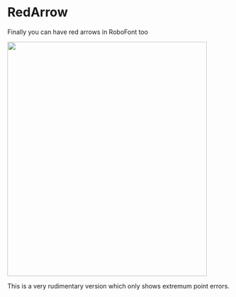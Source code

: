 RedArrow
========

Finally you can have red arrows in RoboFont too

<img src="https://raw.github.com/jenskutilek/RedArrow/master/screenshot.png" width="450" height="530" alt="">

This is a very rudimentary version which only shows extremum point errors.